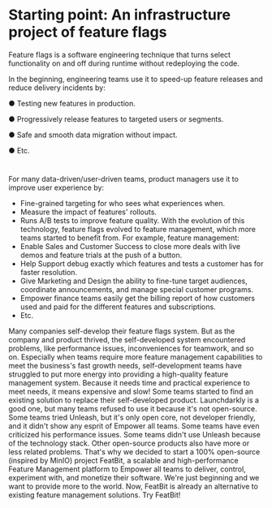 
# Starting point: An infrastructure project of feature flags 

Feature flags is a software engineering technique that turns select functionality on and off during runtime without redeploying the code. 

In the beginning, engineering teams use it to speed-up feature releases and reduce delivery incidents by:

● Testing new features in production.

● Progressively release features to targeted users or segments.

● Safe and smooth data migration without impact.

● Etc.

# 
For many data-driven/user-driven teams, product managers use it to improve user experience by:
- Fine-grained targeting for who sees what experiences when.
- Measure the impact of features' rollouts.
- Runs A/B tests to improve feature quality.
With the evolution of this technology, feature flags evolved to feature management, which more teams started to benefit from. For example, feature management:
- Enable Sales and Customer Success to close more deals with live demos and feature trials at the push of a button. 
- Help Support debug exactly which features and tests a customer has for faster resolution. 
- Give Marketing and Design the ability to fine-tune target audiences, coordinate announcements, and manage special customer programs.
- Empower finance teams easily get the billing report of how customers used and paid for the different features and subscriptions.
- Etc.

Many companies self-develop their feature flags system. But as the company and product thrived, the self-developed system encountered problems, like performance issues, inconveniences for teamwork, and so on. 
Especially when teams require more feature management capabilities to meet the business's fast growth needs, self-development teams have struggled to put more energy into providing a high-quality feature management system. Because it needs time and practical experience to meet needs, it means expensive and slow!
Some teams started to find an existing solution to replace their self-developed product. Launchdarkly is a good one, but many teams refused to use it because it's not open-source.
Some teams tried Unleash, but it's only open core, not developer friendly, and it didn't show any esprit of Empower all teams. Some teams have even criticized his performance issues. Some teams didn't use Unleash because of the technology stack. Other open-source products also have more or less related problems.
That's why we decided to start a 100% open-source (inspired by MinIO) project FeatBit, a scalable and high-performance Feature Management platform to Empower all teams to deliver, control, experiment with, and monetize their software.
We're just beginning and we want to provide more to the world. Now, FeatBit is already an alternative to existing feature management solutions. Try FeatBit!
